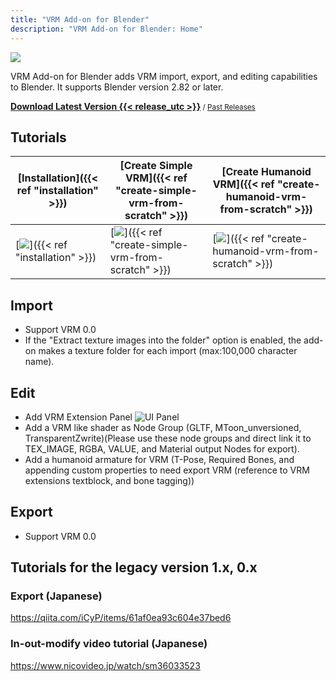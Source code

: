 ```yaml
---
title: "VRM Add-on for Blender"
description: "VRM Add-on for Blender: Home"
---
```


<img src="images/top.png">

VRM Add-on for Blender adds VRM import, export, and editing capabilities to Blender. It supports Blender version 2.82 or later.

**[Download Latest Version {{< release_utc >}}](https://github.com/saturday06/VRM_Addon_for_Blender/archive/release.zip)**<small> / [Past Releases](https://github.com/saturday06/VRM_Addon_for_Blender/releases)</small>

## Tutorials

| [Installation]({{< ref "installation" >}}) | [Create Simple VRM]({{< ref "create-simple-vrm-from-scratch" >}}) | [Create Humanoid VRM]({{< ref "create-humanoid-vrm-from-scratch" >}}) |
| --- | --- | --- |
| [<img src="./images/installation.png">]({{< ref "installation" >}}) | [<img src="../../images/simple.gif">]({{< ref "create-simple-vrm-from-scratch" >}}) | [<img src="../../images/humanoid.gif">]({{< ref "create-humanoid-vrm-from-scratch" >}}) |

## Import

- Support VRM 0.0
- If the "Extract texture images into the folder" option is enabled, the add-on makes a texture folder for each import (max:100,000 character name).

## Edit

- Add VRM Extension Panel
  <img alt="UI Panel" src="../ja/images/ui_panel.png">
- Add a VRM like shader as Node Group (GLTF, MToon_unversioned, TransparentZwrite)(Please use these node groups and direct link it to TEX_IMAGE, RGBA, VALUE, and Material output Nodes for export).
- Add a humanoid armature for VRM (T-Pose, Required Bones, and appending custom properties to need export VRM (reference to VRM extensions textblock, and bone tagging))

## Export

- Support VRM 0.0

## Tutorials for the legacy version 1.x, 0.x

### Export (Japanese)

https://qiita.com/iCyP/items/61af0ea93c604e37bed6

### In-out-modify video tutorial (Japanese)

https://www.nicovideo.jp/watch/sm36033523
